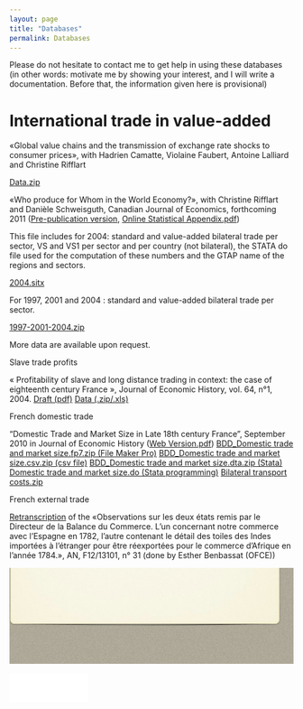 ```yaml
---
layout: page
title: "Databases"
permalink: Databases
--- 
```


Please do not hesitate to contact me to get help in using these databases (in other words: motivate me by showing your interest, and I will write a documentation. Before that, the information given here is provisional)  

  

  

# International trade in value-added  

«Global value chains and the transmission of exchange rate shocks to consumer prices», with Hadrien Camatte, Violaine Faubert, Antoine Lalliard and Christine Rifflart  

[Data.zip](https://universitedauphine-my.sharepoint.com/:u:/g/personal/guillaume_daudin_dauphine_psl_eu/Eekh7R7cIr9PvVfmummDYRwByNxpJ8HokgAEWL01WNAikw?e=SvEA3g "PIWIM_Bases_Sources.zip")  

  

  

«Who produce for Whom in the World Economy?», with Christine Rifflart and Danièle Schweisguth, Canadian Journal of Economics, forthcoming 2011 ([Pre-publication version](Databases_files/Daudin%20Rifflart%20Schweisguth%20Who%20produces%20for%20whom%20CJE%202011%20-%20Normal%20formating.pdf "Databases_files/Daudin Rifflart Schweisguth Who produces for whom CJE 2011 - Normal formating.pdf"), [Online Statistical Appendix.pdf](Databases_files/Online%20Statistical%20Appendix.pdf "Databases_files/Online Statistical Appendix.pdf"))  

This file includes for 2004: standard and value-added bilateral trade per sector, VS and VS1 per sector and per country (not bilateral), the STATA do file used for the computation of these numbers and the GTAP name of the regions and sectors.  

[2004.sitx](Databases_files/2004.sitx "Databases_files/2004.sitx")  

For 1997, 2001 and 2004 : standard and value-added bilateral trade per sector.  

[1997-2001-2004.zip](Databases_files/1997-2001-2004.zip "Databases_files/1997-2001-2004.zip")  

More data are available upon request.  

  

Slave trade profits  

« Profitability of slave and long distance trading in context: the case of eighteenth century France », Journal of Economic History, vol. 64, n°1, 2004. [Draft (pdf)](Databases_files/FrenchProfits.pdf "Databases_files/FrenchProfits.pdf") [Data (.zip/.xls)](Databases_files/FrenchLongDistanceTradeProfits18thcentury.zip "Databases_files/FrenchLongDistanceTradeProfits18thcentury.zip")  

  

French domestic trade  

“Domestic Trade and Market Size in Late 18th century France”, September 2010 in Journal of Economic History ([Web Version.pdf](Databases_files/DomesticTradeandMarketSizeNovember2009_Web%20Version.pdf "Databases_files/DomesticTradeandMarketSizeNovember2009_Web Version.pdf")) [BDD\_Domestic trade and market size.fp7.zip (File Maker Pro)](Databases_files/BDD_Domestic%20trade%20and%20market%20size.fp7.zip "Databases_files/BDD_Domestic trade and market size.fp7.zip") [BDD\_Domestic trade and market size.csv.zip (csv file)](Databases_files/BDD_Domestic%20trade%20and%20market%20size.csv.zip "Databases_files/BDD_Domestic trade and market size.csv.zip") [BDD\_Domestic trade and market size.dta.zip (Stata)](Databases_files/BDD_Domestic%20trade%20and%20market%20size.dta.zip "Databases_files/BDD_Domestic trade and market size.dta.zip") [Domestic trade and market size.do (Stata programming)](Databases_files/Domestic%20trade%20and%20market%20size.do "Databases_files/Domestic trade and market size.do") [Bilateral transport costs.zip](Databases_files/Bilateral%20transport%20costs.zip "Databases_files/Bilateral transport costs.zip")  

  

French external trade  

[Retranscription](Databases_files/N%C2%B031-Espagne_1788%20et%20toiles%20pour%20l%27Afrique%201784.pdf "Databases_files/N°31-Espagne_1788 et toiles pour l'Afrique 1784.pdf") of the «Observations sur les deux états remis par le Directeur de la Balance du Commerce. L’un concernant notre commerce avec l’Espagne en 1782, l’autre contenant le détail des toiles des Indes importées à l’étranger pour être réexportées pour le commerce d’Afrique en l’année 1784.», AN, F12/13101, n° 31 (done by Esther Benbassat (OFCE))

  

  

  

  

![](Databases_files/LayeredPaper_04.jpg)

[![Créé sur un Mac](Databases_files/mwmac_white.png)](http://www.apple.com/fr/mac "http://www.apple.com/fr/mac")
